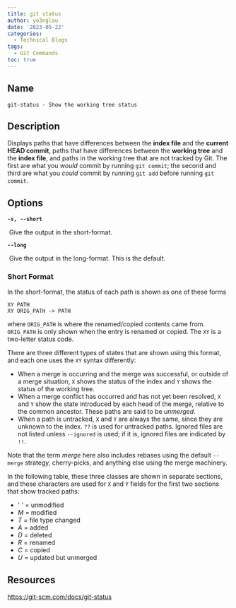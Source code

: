 ```yaml
---
title: git status
author: yo3nglau
date: '2023-05-22'
categories:
  - Technical Blogs
tags:
  - Git Commands
toc: true
---
```


## Name

```
git-status - Show the working tree status
```

## Description

Displays paths that have differences between the **index file** and the **current HEAD commit**, paths that have differences between the **working tree** and the **index file**, and paths in the working tree that are not tracked by Git. The first are what you *would* commit by running `git commit`; the second and third are what you *could* commit by running `git add` before running `git commit`.

## Options

**`-s, --short`**

​	Give the output in the short-format.

**`--long`**

​	Give the output in the long-format. This is the default.

### Short Format

In the short-format, the status of each path is shown as one of these forms

```
XY PATH
XY ORIG_PATH -> PATH
```

where `ORIG_PATH` is where the renamed/copied contents came from. `ORIG_PATH` is only shown when the entry is renamed or copied. The `XY` is a two-letter status code.

There are three different types of states that are shown using this format, and each one uses the `XY` syntax differently:

- When a merge is occurring and the merge was successful, or outside of a merge situation, `X` shows the status of the index and `Y` shows the status of the working tree.
- When a merge conflict has occurred and has not yet been resolved, `X` and `Y` show the state introduced by each head of the merge, relative to the common ancestor. These paths are said to be *unmerged*.
- When a path is untracked, `X` and `Y` are always the same, since they are unknown to the index. `??` is used for untracked paths. Ignored files are not listed unless `--ignored` is used; if it is, ignored files are indicated by `!!`.

Note that the term *merge* here also includes rebases using the default `--merge` strategy, cherry-picks, and anything else using the merge machinery.

In the following table, these three classes are shown in separate sections, and these characters are used for `X` and `Y` fields for the first two sections that show tracked paths:

- ' ' = unmodified
- *M* = modified
- *T* = file type changed
- *A* = added
- *D* = deleted
- *R* = renamed
- *C* = copied
- *U* = updated but unmerged

## Resources

https://git-scm.com/docs/git-status